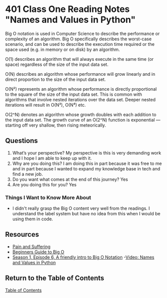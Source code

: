 # 401 Class One Reading Notes "Names and Values in Python"

Big O notation is used in Computer Science to describe the performance or complexity of an algorithm. Big O specifically describes the worst-case scenario, and can be used to describe the execution time required or the space used (e.g. in memory or on disk) by an algorithm.

O(1) describes an algorithm that will always execute in the same time (or space) regardless of the size of the input data set.

O(N) describes an algorithm whose performance will grow linearly and in direct proportion to the size of the input data set.

O(N²) represents an algorithm whose performance is directly proportional to the square of the size of the input data set. This is common with algorithms that involve nested iterations over the data set. Deeper nested iterations will result in O(N³), O(N⁴) etc.

O(2^N) denotes an algorithm whose growth doubles with each addition to the input data set. The growth curve of an O(2^N) function is exponential — starting off very shallow, then rising meteorically.

## Questions

1. What’s your perspective? My perspective is this is very demanding work and I hope I am able to keep up with it.
2. Why are you doing this? I am doing this in part because it was free to me and in part because I wanted to expand my knowledge base in tech and find a new job.
3. Do you want what comes at the end of this journey? Yes
4. Are you doing this for you? Yes

### Things I Want to Know More About

- I didn't really grasp the Big O content very well from the readings. I understand the label system but have no idea from this when I would be using them in code.

## Resources

- [Pain and Suffering](https://codefellows.github.io/code-401-python-guide/curriculum/class-01/notes/pain_suffering)
- [Beginners Guide to Big O](https://robbell.io/2009/06/a-beginners-guide-to-big-o-notation)
- [Season 1, Episode 6, A friendly intro to Big O Notation](https://www.codenewbie.org/basecs/8)
-[Video: Names and Values in Python](https://www.youtube.com/watch?v=_AEJHKGk9ns)

## Return to the Table of Contents

[Table of Contents](https://todd75.github.io/reading-notes/)